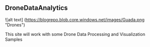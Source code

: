 ## DroneDataAnalytics

![alt text] (https://blogrepo.blob.core.windows.net/images/Guada.png "Drones")
 
This site will work with some Drone Data Processing and Visualization Samples


